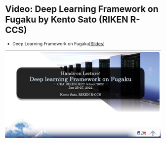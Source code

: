 # Video: Deep Learning Framework on Fugaku by Kento Sato (RIKEN R-CCS)

* Deep Learning Framework on Fugaku[[Slides](https://github.com/kento/hpc_tools_examples/blob/main/deep_learning/pytorch_fugaku/materials/RIKEN-CEA-school2022-AI-kento.pdf)]
<div align="center">
   <a href="https://youtu.be/iCiL7I8pS08">
   <img src="https://github.com/kento/hpc_tools_examples/blob/main/deep_learning/pytorch_fugaku/materials/deep-learning-framework-on-fugaku.jpg" width="600" />
   </a>
</div>
